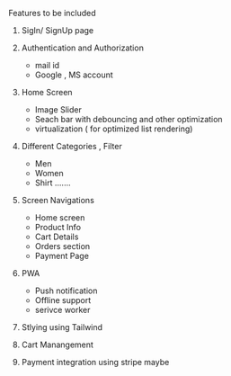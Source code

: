 Features to be included

1. SigIn/ SignUp page
2. Authentication and Authorization
   - mail id
   - Google , MS account
3. Home Screen
   - Image Slider
   - Seach bar with debouncing and other optimization
   - virtualization ( for optimized list rendering)
4. Different Categories , Filter
   - Men
   - Women
   - Shirt .......
5. Screen Navigations

   - Home screen
   - Product Info
   - Cart Details
   - Orders section
   - Payment Page

6. PWA
   - Push notification
   - Offline support
   - serivce worker
7. Stlying using Tailwind
8. Cart Manangement
9. Payment integration using stripe maybe

